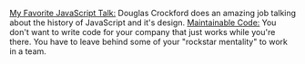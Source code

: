 [My Favorite JavaScript Talk:](https://www.youtube.com/watch?v=Trurfqh_6fQ) Douglas Crockford does an amazing job talking about the history of JavaScript and it's design.
[Maintainable Code:](https://www.youtube.com/watch?v=c-kav7Tf834) You don't want to write code for your company that just works while you're there. You have to leave behind some of your "rockstar mentality" to work in a team.
